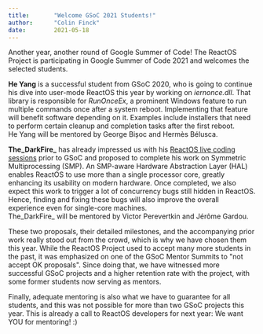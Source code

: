 ```yaml
---
title:       "Welcome GSoC 2021 Students!"
author:      "Colin Finck"
date:        2021-05-18
---
```


Another year, another round of Google Summer of Code!
The ReactOS Project is participating in Google Summer of Code 2021 and welcomes the selected students.

**He Yang** is a successful student from GSoC 2020, who is going to continue his dive into user-mode ReactOS this year by working on _iernonce.dll_.
That library is responsible for _RunOnceEx_, a prominent Windows feature to run multiple commands once after a system reboot.
Implementing that feature will benefit software depending on it.
Examples include installers that need to perform certain cleanup and completion tasks after the first reboot.  
He Yang will be mentored by George Bișoc and Hermès Bélusca.

**The\_DarkFire\_** has already impressed us with his [ReactOS live coding sessions](https://www.twitch.tv/the_darkfire_) prior to GSoC and proposed to complete his work on Symmetric Multiprocessing (SMP).
An SMP-aware Hardware Abstraction Layer (HAL) enables ReactOS to use more than a single processor core, greatly enhancing its usability on modern hardware.
Once completed, we also expect this work to trigger a lot of concurrency bugs still hidden in ReactOS.
Hence, finding and fixing these bugs will also improve the overall experience even for single-core machines.  
The\_DarkFire\_ will be mentored by Victor Perevertkin and Jérôme Gardou.

These two proposals, their detailed milestones, and the accompanying prior work really stood out from the crowd, which is why we have chosen them this year.
While the ReactOS Project used to accept many more students in the past, it was emphasized on one of the GSoC Mentor Summits to "not accept OK proposals".
Since doing that, we have witnessed more successful GSoC projects and a higher retention rate with the project, with some former students now serving as mentors.

Finally, adequate mentoring is also what we have to guarantee for all students, and this was not possible for more than two GSoC projects this year.
This is already a call to ReactOS developers for next year: We want YOU for mentoring! :)
